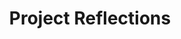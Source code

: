 ---
layout: posts_by_category
categories: project_reflections
title: Project Reflections
permalink: /category/project_reflections
---